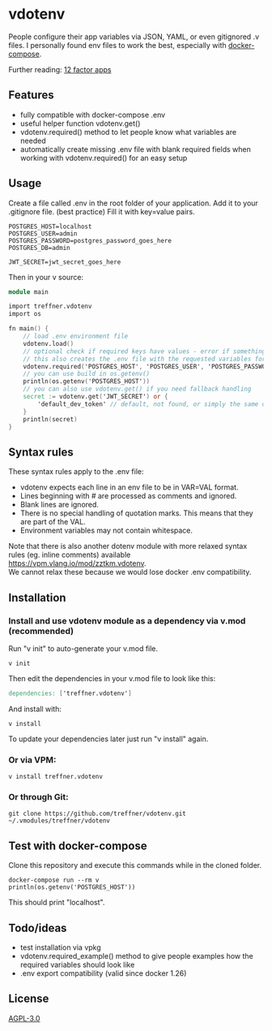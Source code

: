 # vdotenv
People configure their app variables via JSON, YAML, or even gitignored .v files. I personally found env files to work the best, especially with [docker-compose](https://docs.docker.com/compose/environment-variables/#the-env_file-configuration-option).

Further reading:
[12 factor apps](https://12factor.net/config)

## Features

- fully compatible with docker-compose .env
- useful helper function vdotenv.get()
- vdotenv.required() method to let people know what variables are needed
- automatically create missing .env file with blank required fields when working with vdotenv.required() for an easy setup

## Usage
Create a file called .env in the root folder of your application.
Add it to your .gitignore file. (best practice)
Fill it with key=value pairs.

```shell
POSTGRES_HOST=localhost
POSTGRES_USER=admin
POSTGRES_PASSWORD=postgres_password_goes_here
POSTGRES_DB=admin

JWT_SECRET=jwt_secret_goes_here
```

Then in your v source:
```v
module main

import treffner.vdotenv
import os

fn main() {
    // load .env environment file
    vdotenv.load()
    // optional check if required keys have values - error if something is missing
    // this also creates the .env file with the requested variables for an easy setup
    vdotenv.required('POSTGRES_HOST', 'POSTGRES_USER', 'POSTGRES_PASSWORD', 'POSTGRES_DB')
    // you can use build in os.getenv()
    println(os.getenv('POSTGRES_HOST'))
    // you can also use vdotenv.get() if you need fallback handling
    secret := vdotenv.get('JWT_SECRET') or {
        'default_dev_token' // default, not found, or simply the same on all environments
    }
    println(secret)
}
```

## Syntax rules
These syntax rules apply to the .env file:

- vdotenv expects each line in an env file to be in VAR=VAL format.
- Lines beginning with # are processed as comments and ignored.
- Blank lines are ignored.
- There is no special handling of quotation marks. This means that they are part of the VAL.
- Environment variables may not contain whitespace.

Note that there is also another dotenv module with more relaxed syntax rules (eg. inline comments) available 
https://vpm.vlang.io/mod/zztkm.vdotenv.  
We cannot relax these because we would lose docker .env compatibility.

## Installation

### Install and use vdotenv module as a dependency via v.mod (recommended)

Run "v init" to auto-generate your v.mod file.
```shell
v init
```
Then edit the dependencies in your v.mod file to look like this: 
```v
dependencies: ['treffner.vdotenv']
```
And install with:
```shell
v install
```
To update your dependencies later just run "v install" again.

### Or via VPM:
```shell
v install treffner.vdotenv
```
<!--
Or via [vpkg](https://github.com/vpkg-project/vpkg):

 ```shell
vpkg get https://github.com/treffner/vdotenv --global
``` -->

### Or through Git:
```shell
git clone https://github.com/treffner/vdotenv.git ~/.vmodules/treffner/vdotenv
```

## Test with docker-compose
Clone this repository and execute this commands while in the cloned folder.
```shell
docker-compose run --rm v
println(os.getenv('POSTGRES_HOST'))
```
This should print "localhost".

## Todo/ideas
- test installation via vpkg
- vdotenv.required_example() method to give people examples how the required variables should look like
- .env export compatibility (valid since docker 1.26)

## License
[AGPL-3.0](LICENSE)
